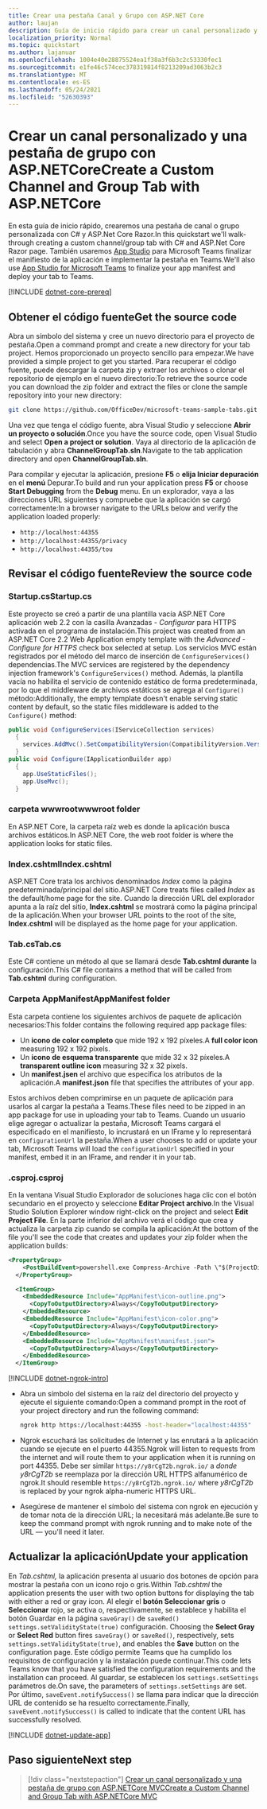 ```yaml
---
title: Crear una pestaña Canal y Grupo con ASP.NET Core
author: laujan
description: Guía de inicio rápido para crear un canal personalizado y una pestaña de grupo con ASP.NET Core.
localization_priority: Normal
ms.topic: quickstart
ms.author: lajanuar
ms.openlocfilehash: 1004e40e28875524ea1f38a3f6b3c2c53330fec1
ms.sourcegitcommit: e1fe46c574cec378319814f8213209ad3063b2c3
ms.translationtype: MT
ms.contentlocale: es-ES
ms.lasthandoff: 05/24/2021
ms.locfileid: "52630393"
---
```

# <a name="create-a-custom-channel-and-group-tab-with-aspnetcore"></a><span data-ttu-id="bdc3e-103">Crear un canal personalizado y una pestaña de grupo con ASP.NETCore</span><span class="sxs-lookup"><span data-stu-id="bdc3e-103">Create a Custom Channel and Group Tab with ASP.NETCore</span></span>

<span data-ttu-id="bdc3e-104">En esta guía de inicio rápido, crearemos una pestaña de canal o grupo personalizada con C# y ASP.Net Core Razor.</span><span class="sxs-lookup"><span data-stu-id="bdc3e-104">In this quickstart we'll walk-through creating a custom channel/group tab with C# and ASP.Net Core Razor page.</span></span> <span data-ttu-id="bdc3e-105">También usaremos [App Studio](~/concepts/build-and-test/app-studio-overview.md) para Microsoft Teams finalizar el manifiesto de la aplicación e implementar la pestaña en Teams.</span><span class="sxs-lookup"><span data-stu-id="bdc3e-105">We'll also use [App Studio for Microsoft Teams](~/concepts/build-and-test/app-studio-overview.md) to finalize your app manifest and deploy your tab to Teams.</span></span>

[!INCLUDE [dotnet-core-prereq](~/includes/tabs/dotnet-core-prereq.md)]

## <a name="get-the-source-code"></a><span data-ttu-id="bdc3e-106">Obtener el código fuente</span><span class="sxs-lookup"><span data-stu-id="bdc3e-106">Get the source code</span></span>

<span data-ttu-id="bdc3e-107">Abra un símbolo del sistema y cree un nuevo directorio para el proyecto de pestaña.</span><span class="sxs-lookup"><span data-stu-id="bdc3e-107">Open a command prompt and create a new directory for your tab project.</span></span> <span data-ttu-id="bdc3e-108">Hemos proporcionado un proyecto sencillo para empezar.</span><span class="sxs-lookup"><span data-stu-id="bdc3e-108">We have provided a simple project to get you started.</span></span> <span data-ttu-id="bdc3e-109">Para recuperar el código fuente, puede descargar la carpeta zip y extraer los archivos o clonar el repositorio de ejemplo en el nuevo directorio:</span><span class="sxs-lookup"><span data-stu-id="bdc3e-109">To retrieve the source code you can download the zip folder and extract the files or clone the sample repository into your new directory:</span></span>

```bash
git clone https://github.com/OfficeDev/microsoft-teams-sample-tabs.git
```

<span data-ttu-id="bdc3e-110">Una vez que tenga el código fuente, abra Visual Studio y seleccione **Abrir un proyecto o solución**.</span><span class="sxs-lookup"><span data-stu-id="bdc3e-110">Once you have the source code, open Visual Studio and select **Open a project or solution**.</span></span> <span data-ttu-id="bdc3e-111">Vaya al directorio de la aplicación de tabulación y abra **ChannelGroupTab.sln**.</span><span class="sxs-lookup"><span data-stu-id="bdc3e-111">Navigate to the tab application directory and open **ChannelGroupTab.sln**.</span></span>

<span data-ttu-id="bdc3e-112">Para compilar y ejecutar la aplicación, presione **F5** o **elija Iniciar depuración** en el **menú** Depurar.</span><span class="sxs-lookup"><span data-stu-id="bdc3e-112">To build and run your application press **F5** or choose **Start Debugging** from the **Debug** menu.</span></span> <span data-ttu-id="bdc3e-113">En un explorador, vaya a las direcciones URL siguientes y compruebe que la aplicación se cargó correctamente:</span><span class="sxs-lookup"><span data-stu-id="bdc3e-113">In a browser navigate to the URLs below and verify the application loaded properly:</span></span>

- `http://localhost:44355`
- `http://localhost:44355/privacy`
- `http://localhost:44355/tou`

## <a name="review-the-source-code"></a><span data-ttu-id="bdc3e-114">Revisar el código fuente</span><span class="sxs-lookup"><span data-stu-id="bdc3e-114">Review the source code</span></span>

### <a name="startupcs"></a><span data-ttu-id="bdc3e-115">Startup.cs</span><span class="sxs-lookup"><span data-stu-id="bdc3e-115">Startup.cs</span></span>

<span data-ttu-id="bdc3e-116">Este proyecto se creó a partir de una plantilla vacía ASP.NET Core aplicación web 2.2 con la casilla Avanzadas *- Configurar* para HTTPS activada en el programa de instalación.</span><span class="sxs-lookup"><span data-stu-id="bdc3e-116">This project was created from an ASP.NET Core 2.2 Web Application empty template with the *Advanced - Configure for HTTPS* check box selected at setup.</span></span> <span data-ttu-id="bdc3e-117">Los servicios MVC están registrados por el método del marco de inserción de `ConfigureServices()` dependencias.</span><span class="sxs-lookup"><span data-stu-id="bdc3e-117">The MVC services are registered by the dependency injection framework's `ConfigureServices()` method.</span></span> <span data-ttu-id="bdc3e-118">Además, la plantilla vacía no habilita el servicio de contenido estático de forma predeterminada, por lo que el middleware de archivos estáticos se agrega al `Configure()` método:</span><span class="sxs-lookup"><span data-stu-id="bdc3e-118">Additionally, the empty template doesn't enable serving static content by default, so the static files middleware is added to the `Configure()` method:</span></span>

```csharp
public void ConfigureServices(IServiceCollection services)
  {
    services.AddMvc().SetCompatibilityVersion(CompatibilityVersion.Version_2_2);
  }
public void Configure(IApplicationBuilder app)
  {
    app.UseStaticFiles();
    app.UseMvc();
  }
```

### <a name="wwwroot-folder"></a><span data-ttu-id="bdc3e-119">carpeta wwwroot</span><span class="sxs-lookup"><span data-stu-id="bdc3e-119">wwwroot folder</span></span>

<span data-ttu-id="bdc3e-120">En ASP.NET Core, la carpeta raíz web es donde la aplicación busca archivos estáticos.</span><span class="sxs-lookup"><span data-stu-id="bdc3e-120">In ASP.NET Core, the web root folder is where the application looks for static files.</span></span>

### <a name="indexcshtml"></a><span data-ttu-id="bdc3e-121">Index.cshtml</span><span class="sxs-lookup"><span data-stu-id="bdc3e-121">Index.cshtml</span></span>

<span data-ttu-id="bdc3e-122">ASP.NET Core trata los archivos denominados *Index* como la página predeterminada/principal del sitio.</span><span class="sxs-lookup"><span data-stu-id="bdc3e-122">ASP.NET Core treats files called *Index* as the default/home page for the site.</span></span> <span data-ttu-id="bdc3e-123">Cuando la dirección URL del explorador apunta a la raíz del sitio, **Index.cshtml** se mostrará como la página principal de la aplicación.</span><span class="sxs-lookup"><span data-stu-id="bdc3e-123">When your browser URL points to the root of the site, **Index.cshtml** will be displayed as the home page for your application.</span></span>

### <a name="tabcs"></a><span data-ttu-id="bdc3e-124">Tab.cs</span><span class="sxs-lookup"><span data-stu-id="bdc3e-124">Tab.cs</span></span>

<span data-ttu-id="bdc3e-125">Este C# contiene un método al que se llamará desde **Tab.cshtml durante** la configuración.</span><span class="sxs-lookup"><span data-stu-id="bdc3e-125">This C# file contains a method that will be called from **Tab.cshtml** during configuration.</span></span>

### <a name="appmanifest-folder"></a><span data-ttu-id="bdc3e-126">Carpeta AppManifest</span><span class="sxs-lookup"><span data-stu-id="bdc3e-126">AppManifest folder</span></span>

<span data-ttu-id="bdc3e-127">Esta carpeta contiene los siguientes archivos de paquete de aplicación necesarios:</span><span class="sxs-lookup"><span data-stu-id="bdc3e-127">This folder contains the following required app package files:</span></span>

- <span data-ttu-id="bdc3e-128">Un **icono de color completo** que mide 192 x 192 píxeles.</span><span class="sxs-lookup"><span data-stu-id="bdc3e-128">A **full color icon** measuring 192 x 192 pixels.</span></span>
- <span data-ttu-id="bdc3e-129">Un **icono de esquema transparente** que mide 32 x 32 píxeles.</span><span class="sxs-lookup"><span data-stu-id="bdc3e-129">A **transparent outline icon** measuring 32 x 32 pixels.</span></span>
- <span data-ttu-id="bdc3e-130">Un **manifest.jsen** el archivo que especifica los atributos de la aplicación.</span><span class="sxs-lookup"><span data-stu-id="bdc3e-130">A **manifest.json** file that specifies the attributes of your app.</span></span>

<span data-ttu-id="bdc3e-131">Estos archivos deben comprimirse en un paquete de aplicación para usarlos al cargar la pestaña a Teams.</span><span class="sxs-lookup"><span data-stu-id="bdc3e-131">These files need to be zipped in an app package for use in uploading your tab to Teams.</span></span> <span data-ttu-id="bdc3e-132">Cuando un usuario elige agregar o actualizar la pestaña, Microsoft Teams cargará el especificado en el manifiesto, lo incrustará en un IFrame y lo representará en `configurationUrl` la pestaña.</span><span class="sxs-lookup"><span data-stu-id="bdc3e-132">When a user chooses to add or update your tab, Microsoft Teams will load the `configurationUrl` specified in your manifest, embed it in an IFrame, and render it in your tab.</span></span>

### <a name="csproj"></a><span data-ttu-id="bdc3e-133">.csproj</span><span class="sxs-lookup"><span data-stu-id="bdc3e-133">.csproj</span></span>

<span data-ttu-id="bdc3e-134">En la ventana Visual Studio Explorador de soluciones haga clic con el botón secundario en el proyecto y seleccione **Editar Project archivo**.</span><span class="sxs-lookup"><span data-stu-id="bdc3e-134">In the Visual Studio Solution Explorer window right-click on the project and select **Edit Project File**.</span></span> <span data-ttu-id="bdc3e-135">En la parte inferior del archivo verá el código que crea y actualiza la carpeta zip cuando se compila la aplicación:</span><span class="sxs-lookup"><span data-stu-id="bdc3e-135">At the bottom of the file you'll see the code that creates and updates your zip folder when the application builds:</span></span>

```xml
<PropertyGroup>
    <PostBuildEvent>powershell.exe Compress-Archive -Path \"$(ProjectDir)AppManifest\*\" -DestinationPath \"$(TargetDir)tab.zip\" -Force</PostBuildEvent>
  </PropertyGroup>

  <ItemGroup>
    <EmbeddedResource Include="AppManifest\icon-outline.png">
      <CopyToOutputDirectory>Always</CopyToOutputDirectory>
    </EmbeddedResource>
    <EmbeddedResource Include="AppManifest\icon-color.png">
      <CopyToOutputDirectory>Always</CopyToOutputDirectory>
    </EmbeddedResource>
    <EmbeddedResource Include="AppManifest\manifest.json">
      <CopyToOutputDirectory>Always</CopyToOutputDirectory>
    </EmbeddedResource>
  </ItemGroup>
```

[!INCLUDE [dotnet-ngrok-intro](~/includes/tabs/dotnet-ngrok-intro.md)]

- <span data-ttu-id="bdc3e-136">Abra un símbolo del sistema en la raíz del directorio del proyecto y ejecute el siguiente comando:</span><span class="sxs-lookup"><span data-stu-id="bdc3e-136">Open a command prompt in the root of your project directory and run the following command:</span></span>

    ```bash
    ngrok http https://localhost:44355 -host-header="localhost:44355"
    ```

- <span data-ttu-id="bdc3e-137">Ngrok escuchará las solicitudes de Internet y las enrutará a la aplicación cuando se ejecute en el puerto 44355.</span><span class="sxs-lookup"><span data-stu-id="bdc3e-137">Ngrok will listen to requests from the internet and will route them to your application when it is running on port 44355.</span></span> <span data-ttu-id="bdc3e-138">Debe ser similar `https://y8rCgT2b.ngrok.io/` a *donde y8rCgT2b* se reemplaza por la dirección URL HTTPS alfanumérico de ngrok.</span><span class="sxs-lookup"><span data-stu-id="bdc3e-138">It should resemble `https://y8rCgT2b.ngrok.io/` where *y8rCgT2b* is replaced by your ngrok alpha-numeric HTTPS URL.</span></span>

- <span data-ttu-id="bdc3e-139">Asegúrese de mantener el símbolo del sistema con ngrok en ejecución y de tomar nota de la dirección URL; la necesitará más adelante.</span><span class="sxs-lookup"><span data-stu-id="bdc3e-139">Be sure to keep the command prompt with ngrok running and to make note of the URL — you'll need it later.</span></span>

## <a name="update-your-application"></a><span data-ttu-id="bdc3e-140">Actualizar la aplicación</span><span class="sxs-lookup"><span data-stu-id="bdc3e-140">Update your application</span></span>

<span data-ttu-id="bdc3e-141">En *Tab.cshtml,* la aplicación presenta al usuario dos botones de opción para mostrar la pestaña con un icono rojo o gris.</span><span class="sxs-lookup"><span data-stu-id="bdc3e-141">Within *Tab.cshtml* the application presents the user with two option buttons for displaying the tab with either a red or gray icon.</span></span> <span data-ttu-id="bdc3e-142">Al elegir el **botón Seleccionar gris** o **Seleccionar** rojo, se activa o, respectivamente, se establece y habilita el botón Guardar en la página `saveGray()` de `saveRed()` `settings.setValidityState(true)` configuración. </span><span class="sxs-lookup"><span data-stu-id="bdc3e-142">Choosing the **Select Gray** or **Select Red** button fires `saveGray()` or `saveRed()`, respectively, sets `settings.setValidityState(true)`, and enables the **Save** button on the configuration page.</span></span> <span data-ttu-id="bdc3e-143">Este código permite Teams que ha cumplido los requisitos de configuración y la instalación puede continuar.</span><span class="sxs-lookup"><span data-stu-id="bdc3e-143">This code lets Teams know that you have satisfied the configuration requirements and the installation can proceed.</span></span> <span data-ttu-id="bdc3e-144">Al guardar, se establecen los `settings.setSettings` parámetros de.</span><span class="sxs-lookup"><span data-stu-id="bdc3e-144">On save, the parameters of `settings.setSettings` are set.</span></span> <span data-ttu-id="bdc3e-145">Por último, `saveEvent.notifySuccess()` se llama para indicar que la dirección URL de contenido se ha resuelto correctamente.</span><span class="sxs-lookup"><span data-stu-id="bdc3e-145">Finally, `saveEvent.notifySuccess()` is called to indicate that the content URL has successfully resolved.</span></span>

[!INCLUDE [dotnet-update-app](~/includes/tabs/dotnet-update-chan-grp-app.md)]

## <a name="next-step"></a><span data-ttu-id="bdc3e-146">Paso siguiente</span><span class="sxs-lookup"><span data-stu-id="bdc3e-146">Next step</span></span>

> [!div class="nextstepaction"]
> [<span data-ttu-id="bdc3e-147">Crear un canal personalizado y una pestaña de grupo con ASP.NETCore MVC</span><span class="sxs-lookup"><span data-stu-id="bdc3e-147">Create a Custom Channel and Group Tab with ASP.NETCore MVC</span></span>](~/tabs/quickstarts/create-channel-group-tab-dotnet-core-mvc.md)
